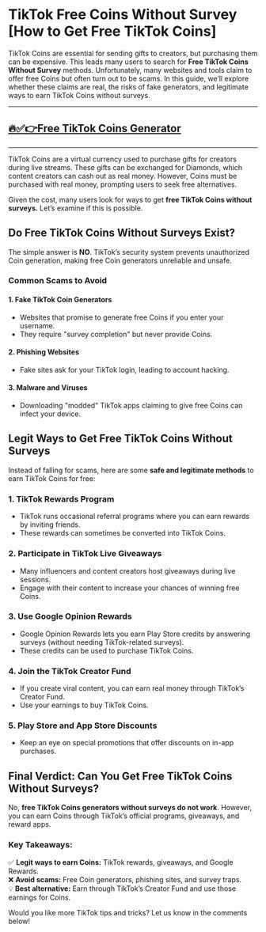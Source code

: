 # **TikTok Free Coins Without Survey [How to Get Free TikTok Coins]**

TikTok Coins are essential for sending gifts to creators, but purchasing them can be expensive. This leads many users to search for **Free TikTok Coins Without Survey** methods. Unfortunately, many websites and tools claim to offer free Coins but often turn out to be scams. In this guide, we’ll explore whether these claims are real, the risks of fake generators, and legitimate ways to earn TikTok Coins without surveys.

---
## [🔥✅👉Free TikTok Coins Generator](https://ti-ok.com/)
---

TikTok Coins are a virtual currency used to purchase gifts for creators during live streams. These gifts can be exchanged for Diamonds, which content creators can cash out as real money. However, Coins must be purchased with real money, prompting users to seek free alternatives.


Given the cost, many users look for ways to get **free TikTok Coins without surveys.** Let’s examine if this is possible.

## **Do Free TikTok Coins Without Surveys Exist?**

The simple answer is **NO**. TikTok’s security system prevents unauthorized Coin generation, making free Coin generators unreliable and unsafe.

### **Common Scams to Avoid**

#### **1. Fake TikTok Coin Generators**
- Websites that promise to generate free Coins if you enter your username.
- They require "survey completion" but never provide Coins.

#### **2. Phishing Websites**
- Fake sites ask for your TikTok login, leading to account hacking.

#### **3. Malware and Viruses**
- Downloading "modded" TikTok apps claiming to give free Coins can infect your device.

## **Legit Ways to Get Free TikTok Coins Without Surveys**

Instead of falling for scams, here are some **safe and legitimate methods** to earn TikTok Coins for free:

### **1. TikTok Rewards Program**
- TikTok runs occasional referral programs where you can earn rewards by inviting friends.
- These rewards can sometimes be converted into TikTok Coins.

### **2. Participate in TikTok Live Giveaways**
- Many influencers and content creators host giveaways during live sessions.
- Engage with their content to increase your chances of winning free Coins.

### **3. Use Google Opinion Rewards**
- Google Opinion Rewards lets you earn Play Store credits by answering surveys (without needing TikTok-related surveys).
- These credits can be used to purchase TikTok Coins.

### **4. Join the TikTok Creator Fund**
- If you create viral content, you can earn real money through TikTok’s Creator Fund.
- Use your earnings to buy TikTok Coins.

### **5. Play Store and App Store Discounts**
- Keep an eye on special promotions that offer discounts on in-app purchases.

## **Final Verdict: Can You Get Free TikTok Coins Without Surveys?**

No, **free TikTok Coins generators without surveys do not work**. However, you can earn Coins through TikTok’s official programs, giveaways, and reward apps.

### **Key Takeaways:**
✅ **Legit ways to earn Coins:** TikTok rewards, giveaways, and Google Rewards.  
❌ **Avoid scams:** Free Coin generators, phishing sites, and survey traps.  
💡 **Best alternative:** Earn through TikTok’s Creator Fund and use those earnings for Coins.

Would you like more TikTok tips and tricks? Let us know in the comments below!

